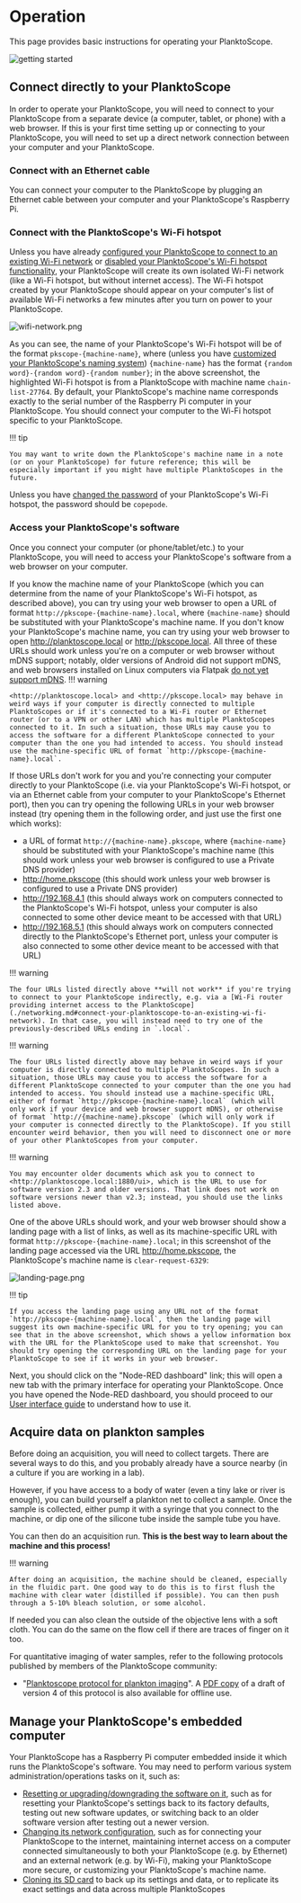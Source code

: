 # Operation

This page provides basic instructions for operating your PlanktoScope.

![getting started](../images/getting_started/BWS01556.JPG)

## Connect directly to your PlanktoScope

In order to operate your PlanktoScope, you will need to connect to your PlanktoScope from a separate device (a computer, tablet, or phone) with a web browser. If this is your first time setting up or connecting to your PlanktoScope, you will need to set up a direct network connection between your computer and your PlanktoScope.

### Connect with an Ethernet cable

You can connect your computer to the PlanktoScope by plugging an Ethernet cable between your computer and your PlanktoScope's Raspberry Pi.

### Connect with the PlanktoScope's Wi-Fi hotspot

Unless you have already [configured your PlanktoScope to connect to an existing Wi-Fi network](./networking.md#connect-your-planktoscope-to-an-existing-wi-fi-network) or [disabled your PlanktoScope's Wi-Fi hotspot functionality](./networking.md#disable-the-wi-fi-hotspot), your PlanktoScope will create its own isolated Wi-Fi network (like a Wi-Fi hotspot, but without internet access). The Wi-Fi hotspot created by your PlanktoScope should appear on your computer's list of available Wi-Fi networks a few minutes after you turn on power to your PlanktoScope.

![wifi-network.png](images/wifi-network.png)

As you can see, the name of your PlanktoScope's Wi-Fi hotspot will be of the format `pkscope-{machine-name}`, where (unless you have [customized your PlanktoScope's naming system](./networking.md#change-your-planktoscopes-name)) `{machine-name}` has the format `{random word}-{random word}-{random number}`; in the above screenshot, the highlighted Wi-Fi hotspot is from a PlanktoScope with machine name `chain-list-27764`. By default, your PlanktoScope's machine name corresponds exactly to the serial number of the Raspberry Pi computer in your PlanktoScope. You should connect your computer to the Wi-Fi hotspot specific to your PlanktoScope.

!!! tip

    You may want to write down the PlanktoScope's machine name in a note (or on your PlanktoScope) for future reference; this will be especially important if you might have multiple PlanktoScopes in the future.

Unless you have [changed the password](./networking.md#change-the-wi-fi-hotspots-password) of your PlanktoScope's Wi-Fi hotspot, the password should be `copepode`.

### Access your PlanktoScope's software

Once you connect your computer (or phone/tablet/etc.) to your PlanktoScope, you will need to access your PlanktoScope's software from a web browser on your computer.

If you know the machine name of your PlanktoScope (which you can determine from the name of your PlanktoScope's Wi-Fi hotspot, as described above), you can try using your web browser to open a URL of format `http://pkscope-{machine-name}.local`, where `{machine-name}` should be substituted with your PlanktoScope's machine name. If you don't know your PlanktoScope's machine name, you can try using your web browser to open <http://planktoscope.local> or <http://pkscope.local>. All three of these URLs should work unless you're on a computer or web browser without mDNS support; notably, older versions of Android did not support mDNS, and web browsers installed on Linux computers via Flatpak [do not yet support mDNS](https://github.com/flatpak/xdg-desktop-portal/discussions/1365).
!!! warning

    <http://planktoscope.local> and <http://pkscope.local> may behave in weird ways if your computer is directly connected to multiple PlanktoScopes or if it's connected to a Wi-Fi router or Ethernet router (or to a VPN or other LAN) which has multiple PlanktoScopes connected to it. In such a situation, those URLs may cause you to access the software for a different PlanktoScope connected to your computer than the one you had intended to access. You should instead use the machine-specific URL of format `http://pkscope-{machine-name}.local`.

If those URLs don't work for you and you're connecting your computer directly to your PlanktoScope (i.e. via your PlanktoScope's Wi-Fi hotspot, or via an Ethernet cable from your computer to your PlanktoScope's Ethernet port), then you can try opening the following URLs in your web browser instead (try opening them in the following order, and just use the first one which works):

- a URL of format `http://{machine-name}.pkscope`, where `{machine-name}` should be substituted with your PlanktoScope's machine name (this should work unless your web browser is configured to use a Private DNS provider)
- <http://home.pkscope> (this should work unless your web browser is configured to use a Private DNS provider)
- <http://192.168.4.1> (this should always work on computers connected to the PlanktoScope's Wi-Fi hotspot, unless your computer is also connected to some other device meant to be accessed with that URL)
- <http://192.168.5.1> (this should always work on computers connected directly to the PlanktoScope's Ethernet port, unless your computer is also connected to some other device meant to be accessed with that URL)

!!! warning
    
    The four URLs listed directly above **will not work** if you're trying to connect to your PlanktoScope indirectly, e.g. via a [Wi-Fi router providing internet access to the PlanktoScope](./networking.md#connect-your-planktoscope-to-an-existing-wi-fi-network). In that case, you will instead need to try one of the previously-described URLs ending in `.local`.

!!! warning

    The four URLs listed directly above may behave in weird ways if your computer is directly connected to multiple PlanktoScopes. In such a situation, those URLs may cause you to access the software for a different PlanktoScope connected to your computer than the one you had intended to access. You should instead use a machine-specific URL, either of format `http://pkscope-{machine-name}.local` (which will only work if your device and web browser support mDNS), or otherwise of format `http://{machine-name}.pkscope` (which will only work if your computer is connected directly to the PlanktoScope). If you still encounter weird behavior, then you will need to disconnect one or more of your other PlanktoScopes from your computer.

!!! warning

    You may encounter older documents which ask you to connect to <http://planktoscope.local:1880/ui>, which is the URL to use for software version 2.3 and older versions. That link does not work on software versions newer than v2.3; instead, you should use the links listed above.

One of the above URLs should work, and your web browser should show a landing page with a list of links, as well as its machine-specific URL with format `http://pkscope-{machine-name}.local`; in this screenshot of the landing page accessed via the URL <http://home.pkscope>, the PlanktoScope's machine name is `clear-request-6329`:

![landing-page.png](images/landing-page.png)

!!! tip

    If you access the landing page using any URL not of the format `http://pkscope-{machine-name}.local`, then the landing page will suggest its own machine-specific URL for you to try opening; you can see that in the above screenshot, which shows a yellow information box with the URL for the PlanktoScope used to make that screenshot. You should try opening the corresponding URL on the landing page for your PlanktoScope to see if it works in your web browser.

Next, you should click on the "Node-RED dashboard" link; this will open a new tab with the primary interface for operating your PlanktoScope. Once you have opened the Node-RED dashboard, you should proceed to our [User interface guide](user-interface.md) to understand how to use it.

## Acquire data on plankton samples

Before doing an acquisition, you will need to collect targets. There are several ways to do this, and you probably already have a source nearby (in a culture if you are working in a lab).

However, if you have access to a body of water (even a tiny lake or river is enough), you can build yourself a plankton net to collect a sample. Once the sample is collected, either pump it with a syringe that you connect to the machine, or dip one of the silicone tube inside the sample tube you have.

You can then do an acquisition run. **This is the best way to learn about the machine and this process!**

!!! warning

    After doing an acquisition, the machine should be cleaned, especially in the fluidic part. One good way to do this is to first flush the machine with clear water (distilled if possible). You can then push through a 5-10% bleach solution, or some alcohol.

If needed you can also clean the outside of the objective lens with a soft cloth. You can do the same on the flow cell if there are traces of finger on it too.

For quantitative imaging of water samples, refer to the following protocols published by members of the PlanktoScope community:

- "[Planktoscope protocol for plankton imaging](https://www.protocols.io/view/planktoscope-protocol-for-plankton-imaging-bp2l6bq3zgqe)". A [PDF copy](protocol-v4.pdf) of a draft of version 4 of this protocol is also available for offline use.

## Manage your PlanktoScope's embedded computer

Your PlanktoScope has a Raspberry Pi computer embedded inside it which runs the PlanktoScope's software. You may need to perform various system administration/operations tasks on it, such as:

- [Resetting or upgrading/downgrading the software on it](./software-upgrades.md), such as for resetting your PlanktoScope's settings back to its factory defaults, testing out new software updates, or switching back to an older software version after testing out a newer version.
- [Changing its network configuration](./networking.md), such as for connecting your PlanktoScope to the internet, maintaining internet access on a computer connected simultaneously to both your PlanktoScope (e.g. by Ethernet) and an external network (e.g. by Wi-Fi), making your PlanktoScope more secure, or customizing your PlanktoScope's machine name.
- [Cloning its SD card](./clone-sd.md) to back up its settings and data, or to replicate its exact settings and data across multiple PlanktoScopes

